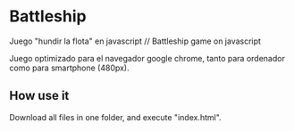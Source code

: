 # Battleship
Juego "hundir la flota" en javascript // Battleship game on javascript

Juego optimizado para el navegador google chrome, tanto para ordenador como para smartphone (480px).

## How use it

Download all files in one folder, and execute "index.html".
